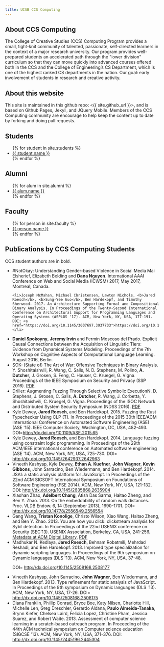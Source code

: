 ```yaml
---
title: UCSB CCS Computing
---
```


<div id="about" data-role="collapsible" data-collapsed="true" markdown="1">
<h2>About CCS Computing</h2>

The College of Creative Studies (CCS) Computing Program provides a small, tight-knit community of talented, passionate, self-directed learners in the context of a major research university. Our program provides well-prepared students an accelerated path through the "lower division" curriculum so that they can move quickly into advanced courses offered both in the CCS and the College of Engineering’s CS Department, which is one of the highest ranked CS departments in the nation. Our goal: early involvement of students in research and creative activity.

</div>

<div id="about" data-role="collapsible" data-collapsed="true" markdown="1">
<h2>About this website</h2>
This site is maintained in this github repo: <{{ site.github_url }}>, and is based on Github Pages, Jekyll, and JQuery Mobile.   Members of the CCS Computing community are encourage to help keep the content up to date by forking and doing pull requests. 
</div>


<div id="students" data-role="collapsible" data-collapsed="false">
  <h2>Students</h2>
  <ul>
   {% for student in site.students %}
     <li {% if student.indent %} class="indent" {% endif %}><a href="{{student.url}}">{{ student.name }}</a></li>
   {% endfor %}
  </ul>
</div>

<div id="alumni" data-role="collapsible" data-collapsed="false">
  <h2>Alumni</h2>
  <ul>
   {% for alum in site.alumni %}
     <li {% if alum.indent %} class="indent" {% endif %}><a href="{{alum.url}}">{{ alum.name }}</a></li>
   {% endfor %}
  </ul>
</div>



<div id="faculty" data-role="collapsible" data-collapsed="false">
  <h2>Faculty</h2>
  <ul>
   {% for person in site.faculty %}
     <li {% if person.indent %} class="indent" {% endif %}><a href="{{person.url}}">{{ person.name }}</a></li>
   {% endfor %}
  </ul>
</div>

<div id="publications" data-role="collapsible" data-collapsed="false">
  <h2>Publications by CCS Computing Students</h2>
  <p>CCS student authors are in bold.</p>
  <ul>
  <li>#NotOkay: Understanding Gender-based Violence in Social Media
  Mai Elsherief, Elizabeth Belding and <b>Dana Nguyen</b>.    International AAAI Conference on Web and Social Media (ICWSM) 2017, May 2017, Montreal, Canada.</li>
  
    <li>Joseph McMahan, Michael Christensen, Lawton Nichols, <b>Jared Roesch</b>, <b>Sung-Yee Guo</b>, Ben Hardekopf, and Timothy Sherwood. 2017. An Architecture Supporting Formal and Compositional Binary Analysis. In Proceedings of the Twenty-Second International Conference on Architectural Support for Programming Languages and Operating Systems (ASPLOS '17). ACM, New York, NY, USA, 177-191. DOI: <a href="https://doi.org/10.1145/3037697.3037733">https://doi.org/10.1145/3037697.3037733</a></li>


<li>
<b>Daniel Spokoyny</b>, <b>Jeremy Irvin</b> and Fermin Moscoso del Prado.
Explicit Causal Connections between the Acquisition of Linguistic Tiers: Evidence from Dynamical Systems Modeling.
Proceedings of the 7th Workshop on Cognitive Aspects of Computational Language Learning.  August 2016, Berlin.
</a>
</li>

<li>
SOK: (State of) The Art of War: Offensive Techniques in Binary Analysis.  Y. Shoshitaishvili, R. Wang, C. Salls, N. D. Stephens, M. Polino, <b>A. Dutcher</b>, J. Grosen, S. Feng, C. Hauser, C. Kruegel, G. Vigna. Proceedings of the IEEE Symposium on Security and Privacy (SSP 2016). <a href="https://www.cs.ucsb.edu/~vigna/publications/2016_SP_angrSoK.pdf">PDF</a>.
</li>


<li>
Driller: Augmenting Fuzzing Through Selective Symbolic ExecutionN. D. Stephens, J. Grosen, C. Salls, <b>A. Dutcher</b>, R. Wang, J. Corbetta, Y. Shoshitaishvili, C. Kruegel, G. Vigna.  Proceedings of the ISOC Network and Distributed System Security Symposium (NDSS 2016).
<a href="https://www.internetsociety.org/sites/default/files/blogs-media/driller-augmenting-fuzzing-through-selective-symbolic-execution.pdf">PDF</a>
</li>

<li>
Kyle Dewey, <b>Jared Roesch</b>, and Ben Hardekopf. 2015. Fuzzing the Rust Typechecker Using CLP (T). In Proceedings of the 2015 30th IEEE/ACM International Conference on Automated Software Engineering (ASE) (ASE '15). IEEE Computer Society, Washington, DC, USA, 482-493. DOI=<a href="http://dx.doi.org/10.1109/ASE.2015.65">http://dx.doi.org/10.1109/ASE.2015.65</a>
</li>


<li>Kyle Dewey, <b>Jared Roesch</b>, and Ben Hardekopf. 2014. Language fuzzing using constraint logic programming. In Proceedings of the 29th ACM/IEEE international conference on Automated software engineering (ASE '14). ACM, New York, NY, USA, 725-730. DOI=<a href="http://dx.doi.org/10.1145/2642937.2642963">
http://dx.doi.org/10.1145/2642937.2642963</a></li>

<li>
Vineeth Kashyap, Kyle Dewey, <b>Ethan A. Kuefner</b>, <b>John Wagner</b>, <b>Kevin Gibbons</b>, John Sarracino, Ben Wiedermann, and Ben Hardekopf. 2014. JSAI: a static analysis platform for JavaScript. In Proceedings of the 22nd ACM SIGSOFT International Symposium on Foundations of Software Engineering (FSE 2014). ACM, New York, NY, USA, 121-132.
DOI:
<a href="http://dx.doi.org/10.1145/2635868.2635904">
http://dx.doi.org/10.1145/2635868.2635904
</a>

</li>

<li>
Xiaohan Zhao, <b>Adelbert Chang</b>, Atish Das Sarma, Haitao Zheng, and Ben Y. Zhao. 2013. On the embeddability of random walk distances. Proc. VLDB Endow. 6, 14 (September 2013), 1690-1701. DOI=
<a href="http://dx.doi.org/10.14778/2556549.2556554">
http://dx.doi.org/10.14778/2556549.2556554
</a>
</li>


<li>
Gang Wang, <b>Tristan Konolige</b>, Christo Wilson, Xiao Wang, Haitao Zheng, and Ben Y. Zhao. 2013. You are how you click: clickstream analysis for Sybil detection. In Proceedings of the 22nd USENIX conference on Security (SEC'13). USENIX Association, Berkeley, CA, USA, 241-256. <a href="http://dl.acm.org/citation.cfm?id=2534788">Metadata at ACM Digital Library,</a> <a href="https://www.usenix.org/system/files/conference/usenixsecurity13/sec13-paper_wang_0.pdf">PDF</a>
</li>

<li>
Madhukar N. Kedlaya, <b>Jared Roesch</b>, Behnam Robatmili, Mehrdad Reshadi, and Ben Hardekopf. 2013. Improved type specialization for dynamic scripting languages. In Proceedings of the 9th symposium on Dynamic languages (DLS '13). ACM, New York, NY, USA, 37-48.

DOI=
<a href="http://dx.doi.org/10.1145/2508168.2508177">
http://dx.doi.org/10.1145/2508168.2508177
</a>

</li>

<li>
Vineeth Kashyap, John Sarracino, <b>John Wagner</b>, Ben Wiedermann, and Ben Hardekopf. 2013. Type refinement for static analysis of JavaScript. In Proceedings of the 9th symposium on Dynamic languages (DLS '13). ACM, New York, NY, USA, 17-26. DOI=
<a href="http://dx.doi.org/10.1145/2508168.2508175">
http://dx.doi.org/10.1145/2508168.2508175
</a>
</li>

<li>
Diana Franklin, Phillip Conrad, Bryce Boe, Katy Nilsen, Charlotte Hill, Michelle Len, Greg Dreschler, Gerardo Aldana, <b>Paulo Almeida-Tanaka</b>, Brynn Kiefer, Chelsea Laird, Felicia Lopez, Christine Pham, Jessica Suarez, and Robert Waite. 2013. Assessment of computer science learning in a scratch-based outreach program. In Proceeding of the 44th ACM technical symposium on Computer science education (SIGCSE '13). ACM, New York, NY, USA, 371-376.
DOI:
<a href="http://dx.doi.org/10.1145/2445196.2445304">
http://dx.doi.org/10.1145/2445196.2445304
</a>
</li>

  </ul>
</div>


<!--

<div id="topics" data-role="collapsible" data-collapsed="false">
  <h2>Topics</h2>
  <ul>
   {% for topic in site.topics %}
     <li {% if topic.indent %} class="indent" {% endif %}><a href="{{topic.url}}">{{ topic.topic }}</a>&mdash;{{topic.desc}}</li>
   {% endfor %}
  </ul>
</div>


<div id="resources" data-role="collapsible" data-collapsed="false">
  <h2>Resources</h2>
  <ul>
   {% for topic in site.resources %}
     <li {% if topic.indent %} class="indent" {% endif %}><a href="{{topic.url}}">{{ topic.topic }}</a>&mdash;{{topic.desc}}</li>
   {% endfor %}
  </ul>
</div>

-->